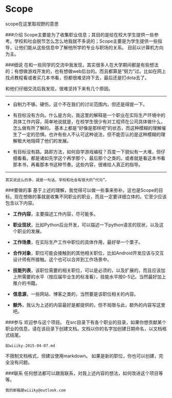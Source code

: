 # Scope
scope在这里取视野的意思

###介绍
Scope主要是为了收集职业信息；其目的是给在校大学生提供一些参考。学校和社会脱节怎么怎么地我就不多说的；Scope主要是为学生提供一些指导，让他们能从这些信息中了解他所学的专业与职场的关系。
目前以计算机方向为主。

###细说
在和一些同学的交流中我发现，其实很多人在大学期间都是有些想法的；有想做游戏开发的，也有想做web后台的。而且都算是“努力”过。比如在网上找点教程看或者买几本书看，但都很难坚持下去，最后还是打dota去了。

和他们仔细交流后我发现，很难坚持下来有几个原因。

---------------------------------------------------------------------------

*	自制力不够。硬伤，这个不在我们的讨论范围内，但还是得提一下。

*	有目标没有方向。什么是方向，我这里的解释是一个职业在实际生产环境中的具体工作内容，简单地说就是，在校学生很少有对工程师在公司具体做什么，怎么做有所了解的。
基本上都是“好像是那样吧”的状态，而这种模糊的理解催生了一定的恐惧。也许有些人不认可这种说法，但不能否认的是这种模糊的理解极大地阻碍了他们的发展。

*	有目标没有路。路即方法，如何自学游戏编程？百度一下貌似有一大堆，但仔细看看。都是诸如先学这个再学那个，最后那个之类的。或者就是看这本书看那本书，再看那本书这种节奏。这些内容，很难给人真正的指导。

---------------------------------------------------------------------------
	其实说这么的多，就是一句话，学校和社会有很大的“代沟”。

###要做的事
基于上述的理解，我觉得可以做一些事来弥补。这也是Scope的目标。现在想做的事就是收集不同职业的职业，而且一定要详细立体的。它至少应该包含以下内容。

*	**工作内容**，主要描述工作内容，尽可能多。

*	**职业现状**，比如Python后台开发，可以描述一下python语言的现状，以及这个职业的发展。

*	**工作场景**，在实际生产工作中职位的具体作用，最好举一个栗子。

*	**合作对象**，职位可能会接触到的其他相关职位，比如Android开发应该与交互设计师有所接触。这个也可以合并到工作场景中。

*	**技能列表**，该职位需要的相关职位，可以是必须的，以及扩展的，而且应该加上所需要的水平（按应届毕业生的标准看），技能水平按0-5记。当然最好加上推介的书籍。

*	**信息源**，一些网站、博客之类的，当然要是该职位相关的内容。

*	**额外**，我认为上述的内容最好是都提供的，但不局限与此，额外的内容写这里吧。

###参与
欢迎参与这个项目。
在src目录下有各个职业的目录，如果你想贡献某个职业的信息，请在该目录下创建文档。文档以你的名字加创建日期命名，以文档格式结尾。

	如wiiiky-2015-04-07.md

不限制文档格式，但建议使用markdown。
如果是新的职位，你也可以创建，完全没有问题。

###联系
任何想法都可以跟我联系，对我上述内容的想法，如何改进这个项目等等。

	我的邮箱是wiiiky@outlook.com